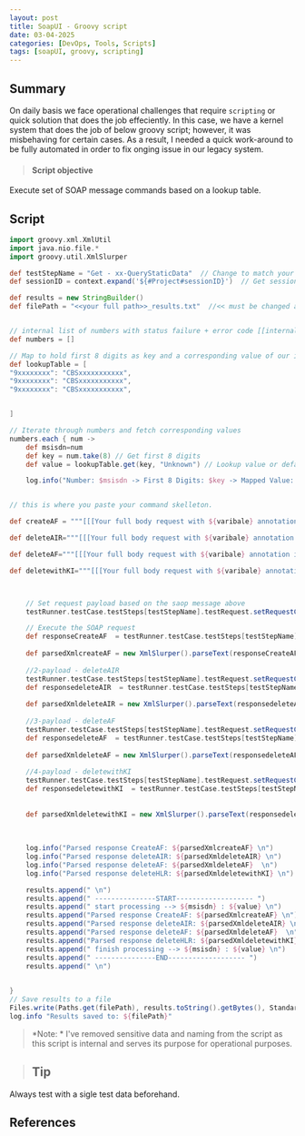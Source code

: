 ```yaml
---
layout: post
title: SoapUI - Groovy script
date: 03-04-2025
categories: [DevOps, Tools, Scripts]
tags: [soapUI, groovy, scripting]
---
```



## Summary

On daily basis we face operational challenges that require `scripting` or quick solution that does the job effeciently. In this case, we have a kernel system that does the job of below groovy script; however, it was misbehaving for certain cases. As a result, I needed a quick work-around to be fully automated in order to fix onging issue in our legacy system. 

> #### Script objective
Execute set of SOAP message commands based on a lookup table. 


## Script

```groovy 
import groovy.xml.XmlUtil
import java.nio.file.*
import groovy.util.XmlSlurper

def testStepName = "Get - xx-QueryStaticData"  // Change to match your SOAP request test step name
def sessionID = context.expand('${#Project#sessionID}')  // Get session ID from project property - must be logged in before you trigger this command

def results = new StringBuilder()
def filePath = "<<your full path>>_results.txt"  //<< must be changed as desired


// internal list of numbers with status failure + error code [[internal error code we're getting]] numbers to iterate through 
def numbers = []

// Map to hold first 8 digits as key and a corresponding value of our internal loookup table
def lookupTable = [
"9xxxxxxxx": "CBSxxxxxxxxxxx",
"9xxxxxxxx": "CBSxxxxxxxxxxx",
"9xxxxxxxx": "CBSxxxxxxxxxxx",


]

// Iterate through numbers and fetch corresponding values
numbers.each { num ->
    def msisdn=num
    def key = num.take(8) // Get first 8 digits
    def value = lookupTable.get(key, "Unknown") // Lookup value or default to "Unknown"

    log.info("Number: $msisdn -> First 8 Digits: $key -> Mapped Value: $value")


// this is where you paste your command skelleton. 

def createAF = """[[[Your full body request with ${varibale} annotation is required]]]"""

def deleteAIR="""[[[Your full body request with ${varibale} annotation is required]]]"""

def deleteAF="""[[[Your full body request with ${varibale} annotation is required]]]"""

def deletewithKI="""[[[Your full body request with ${varibale} annotation is required]]]"""



    // Set request payload based on the saop message above
    testRunner.testCase.testSteps[testStepName].testRequest.setRequestContent(createAF)

    // Execute the SOAP request
    def responseCreateAF  = testRunner.testCase.testSteps[testStepName].run(testRunner, context).responseContent
    
	def parsedXmlcreateAF = new XmlSlurper().parseText(responseCreateAF) 
    
	//2-payload - deleteAIR
	testRunner.testCase.testSteps[testStepName].testRequest.setRequestContent(deleteAIR)
	def responsedeleteAIR  = testRunner.testCase.testSteps[testStepName].run(testRunner, context).responseContent
	
	def parsedXmldeleteAIR = new XmlSlurper().parseText(responsedeleteAIR)
	
	//3-payload - deleteAF
	testRunner.testCase.testSteps[testStepName].testRequest.setRequestContent(deleteAF)
	def responsedeleteAF  = testRunner.testCase.testSteps[testStepName].run(testRunner, context).responseContent
	
	def parsedXmldeleteAF = new XmlSlurper().parseText(responsedeleteAF)
	
	//4-payload - deletewithKI
	testRunner.testCase.testSteps[testStepName].testRequest.setRequestContent(deletewithKI)
	def responsedeletewithKI  = testRunner.testCase.testSteps[testStepName].run(testRunner, context).responseContent
	
	
	def parsedXmldeletewithKI = new XmlSlurper().parseText(responsedeletewithKI)
	 
	
	
	log.info("Parsed response CreateAF: ${parsedXmlcreateAF} \n")
	log.info("Parsed response deleteAIR: ${parsedXmldeleteAIR} \n")
	log.info("Parsed response deleteAF: ${parsedXmldeleteAF}  \n")
	log.info("Parsed response deleteHLR: ${parsedXmldeletewithKI} \n")

	results.append(" \n")
	results.append(" ---------------START------------------- ")
	results.append(" start processing --> ${msisdn} : ${value} \n")
	results.append("Parsed response CreateAF: ${parsedXmlcreateAF} \n")
	results.append("Parsed response deleteAIR: ${parsedXmldeleteAIR} \n")
	results.append("Parsed response deleteAF: ${parsedXmldeleteAF}  \n")
	results.append("Parsed response deleteHLR: ${parsedXmldeletewithKI} \n")
	results.append(" finish processing --> ${msisdn} : ${value} \n")
	results.append(" ---------------END------------------- ")
	results.append(" \n")

    
}
// Save results to a file
Files.write(Paths.get(filePath), results.toString().getBytes(), StandardOpenOption.CREATE, StandardOpenOption.APPEND)
log.info "Results saved to: ${filePath}"


```


>*Note: * I've removed sensitive data and naming from the script as this script is internal and serves its purpose for operational purposes. 



>## Tip  
Always test with a sigle test data beforehand.


## References
